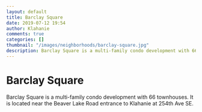 ```yaml
---
layout: default
title: Barclay Square
date: 2019-07-12 19:54
author: Klahanie
comments: true
categories: []
thumbnail: "/images/neighborhoods/barclay-square.jpg"
description: Barclay Square is a multi-family condo development with 66 townhomes. It is located near the Beaver Lake Road entrance to Klahanie at 254th Ave SE.
---
```

# Barclay Square

Barclay Square is a multi-family condo development with 66 townhouses. It is located near the Beaver Lake Road entrance to Klahanie at 254th Ave SE.

<object type="image/svg+xml" data="{{site.url}}images/neighborhoods/barclay-square.svg" class="img-fluid"/>